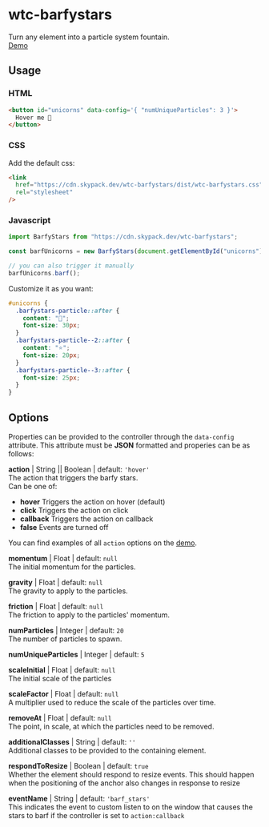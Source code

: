 # wtc-barfystars

Turn any element into a particle system fountain.  
[Demo](https://codepen.io/team/wtc/pen/YzpmzRz)

## Usage

### HTML

```html
<button id="unicorns" data-config='{ "numUniqueParticles": 3 }'>
  Hover me 🦄
</button>
```

### CSS

Add the default css:

```html
<link
  href="https://cdn.skypack.dev/wtc-barfystars/dist/wtc-barfystars.css"
  rel="stylesheet"
/>
```

### Javascript

```js
import BarfyStars from "https://cdn.skypack.dev/wtc-barfystars";

const barfUnicorns = new BarfyStars(document.getElementById("unicorns"));

// you can also trigger it manually
barfUnicorns.barf();
```

Customize it as you want:

```scss
#unicorns {
  .barfystars-particle::after {
    content: "🦄";
    font-size: 30px;
  }
  .barfystars-particle--2::after {
    content: "⭐️";
    font-size: 20px;
  }
  .barfystars-particle--3::after {
    font-size: 25px;
  }
}
```

## Options

Properties can be provided to the controller through the `data-config` attribute. This attribute must be **JSON** formatted and properies can be as follows:

**action** | String || Boolean | default: `'hover'`  
The action that triggers the barfy stars.  
Can be one of:

- **hover** Triggers the action on hover (default)
- **click** Triggers the action on click
- **callback** Triggers the action on callback
- **false** Events are turned off

You can find examples of all `action` options on the [demo](https://codepen.io/team/wtc/pen/YzpmzRz).

**momentum** | Float | default: `null`  
The initial momentum for the particles.

**gravity** | Float | default: `null`  
The gravity to apply to the particles.

**friction** | Float | default: `null`  
The friction to apply to the particles' momentum.

**numParticles** | Integer | default: `20`  
The number of particles to spawn.

**numUniqueParticles** | Integer | default: `5`

**scaleInitial** | Float | default: `null`  
The initial scale of the particles

**scaleFactor** | Float | default: `null`  
A multiplier used to reduce the scale of the particles over time.

**removeAt** | Float | default: `null`  
The point, in scale, at which the particles need to be removed.

**additionalClasses** | String | default: `''`  
Additional classes to be provided to the containing element.

**respondToResize** | Boolean | default: `true`  
Whether the element should respond to resize events. This should happen when the positioning of the anchor also changes in response to resize

**eventName** | String | default: `'barf_stars'`  
This indicates the event to custom listen to on the window that causes the stars to barf if the controller is set to `action:callback`
